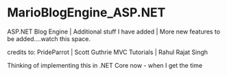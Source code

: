 MarioBlogEngine_ASP.NET
=======================

ASP.NET Blog Engine | Additional stuff I have added | More new features to be added....watch this space.



credits to: PrideParrot | Scott Guthrie MVC Tutorials | Rahul Rajat Singh


Thinking of implementing this in .NET Core now - when I get the time
